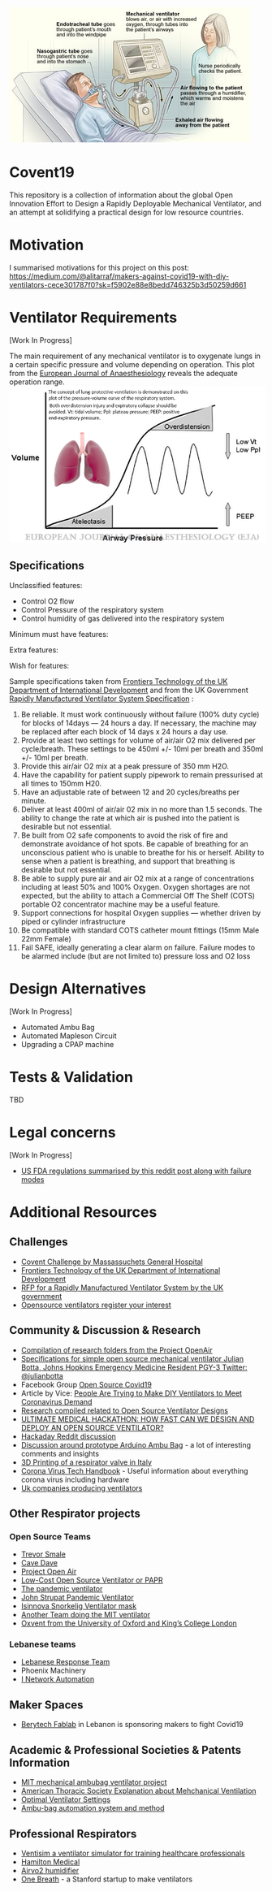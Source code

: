 ![](/img/Ventilators_feat.jpg)

# Covent19
This repository is a collection of information about the global Open Innovation Effort to Design a Rapidly Deployable Mechanical Ventilator, and an attempt at solidifying a practical design for low resource countries.

# Motivation
I summarised motivations for this project on this post:
https://medium.com/@alitarraf/makers-against-covid19-with-diy-ventilators-cece301787f0?sk=f5902e88e8bedd746325b3d50259d661


# Ventilator Requirements
[Work In Progress]  

The main requirement of any mechanical ventilator is to oxygenate lungs in a certain specific pressure and volume depending on operation. This plot from the [European Journal of Anaesthesiology](https://journals.lww.com/ejanaesthesiology/fulltext/2008/02000/optimal_ventilator_settings_in_acute_lung_injury.1.aspx) reveals the adequate operation range.
![](/img/PV.png)

## Specifications

Unclassified features:
- Control O2 flow
- Control Pressure of the respiratory system
- Control humidity of gas delivered into the respiratory system

Minimum must have features:

Extra features:

Wish for features:

Sample specifications taken from [Frontiers Technology of the UK Department of International Development](https://medium.com/frontier-technology-livestreaming/frontier-tech-4-covid-action-emerging-market-ventilation-systems-9c818cb46189) and from the UK Government [Rapidly Manufactured Ventilator System Specification](https://www.gov.uk/government/publications/coronavirus-covid-19-ventilator-supply-specification/rapidly-manufactured-ventilator-system-specification) :

1. Be reliable. It must work continuously without failure (100% duty cycle) for blocks of 14days — 24 hours a day. If necessary, the machine may be replaced after each block of 14 days x 24 hours a day use.
2. Provide at least two settings for volume of air/air O2 mix delivered per cycle/breath. These settings to be 450ml +/- 10ml per breath and 350ml +/- 10ml per breath.
3. Provide this air/air O2 mix at a peak pressure of 350 mm H2O.
4. Have the capability for patient supply pipework to remain pressurised at all times to 150mm H20.
5. Have an adjustable rate of between 12 and 20 cycles/breaths per minute.
6. Deliver at least 400ml of air/air 02 mix in no more than 1.5 seconds. The ability to change the rate at which air is pushed into the patient is desirable but not essential.
7. Be built from O2 safe components to avoid the risk of fire and demonstrate avoidance of hot spots.
Be capable of breathing for an unconscious patient who is unable to breathe for his or herself. Ability to sense when a patient is breathing, and support that breathing is desirable but not essential.
8. Be able to supply pure air and air O2 mix at a range of concentrations including at least 50% and 100% Oxygen. Oxygen shortages are not expected, but the ability to attach a Commercial Off The Shelf (COTS) portable O2 concentrator machine may be a useful feature.
9. Support connections for hospital Oxygen supplies — whether driven by piped or cylinder infrastructure
10. Be compatible with standard COTS catheter mount fittings (15mm Male 22mm Female)
11. Fail SAFE, ideally generating a clear alarm on failure. Failure modes to be alarmed include (but are not limited to) pressure loss and O2 loss

# Design Alternatives
[Work In Progress]

- Automated Ambu Bag
- Automated Mapleson Circuit
- Upgrading a CPAP machine

# Tests & Validation
TBD

# Legal concerns
[Work In Progress]

- [US FDA regulations summarised by this reddit post along with failure modes](https://www.reddit.com/r/engineering/comments/fl9brm/a_primer_on_fda_regulations_usa_because/?utm_medium=android_app&utm_source=share)

# Additional Resources

## Challenges
- [Covent Challenge by Massassuchets General Hospital](https://www.coventchallenge.com/)
- [Frontiers Technology of the UK Department of International Development](https://medium.com/frontier-technology-livestreaming/frontier-tech-4-covid-action-emerging-market-ventilation-systems-9c818cb46189)
- [RFP for a Rapidly Manufactured Ventilator System by the UK government](https://www.gov.uk/government/publications/coronavirus-covid-19-ventilator-supply-specification/rapidly-manufactured-ventilator-system-specification)
- [Opensource ventilators register your interest](https://opensourceventilator.ie/)

## Community & Discussion & Research
- [Compilation of research folders from the Project OpenAir](https://drive.google.com/drive/folders/1qtQlHXeLzfgIWJPnlad803tzfmr0Z_7_)
- [Specifications for simple open source mechanical ventilator Julian Botta, Johns Hopkins Emergency Medicine Resident PGY-3
Twitter: @julianbotta](https://docs.google.com/document/d/1FNPwrQjB1qW1330s5-S_-VB0vDHajMWKieJRjINCNeE/preview?fbclid=IwAR3ugu1SGMsacwKi6ycAKJFOMduInSO4WVM8rgmC4CgMJY6cKaGBNR14mpM)
- Facebook Group [Open Source Covid19](https://www.facebook.com/groups/670932227050506)
- Article by Vice: [People Are Trying to Make DIY Ventilators to Meet Coronavirus Demand](https://www.vice.com/en_us/article/5dm4mb/people-are-trying-to-make-diy-ventilators-to-meet-coronavirus-demand)
- [Research compiled related to Open Source Ventilator Designs](docs.google.com/document/d/1RDihfZIOEYs60kPEIVDe7gmsxdYgUosF9sr45mgFxY8/mobilebasic#)
- [ULTIMATE MEDICAL HACKATHON: HOW FAST CAN WE DESIGN AND DEPLOY AN OPEN SOURCE VENTILATOR?](https://hackaday.com/2020/03/12/ultimate-medical-hackathon-how-fast-can-we-design-and-deploy-an-open-source-ventilator/)
- [Hackaday Reddit discussion](https://www.reddit.com/r/Coronavirus/comments/fkhgu3/12_million_member_we_can_do_this_guys_open_source/?utm_medium=android_app&utm_source=share)
- [Discussion around prototype Arduino Ambu Bag](https://www.reddit.com/r/arduino/comments/fkhyp5/using_arduino_to_combat_the_covid19_ventilator/?utm_medium=android_app&utm_source=share) - a lot of interesting comments and insights
- [3D Printing of a respirator valve in Italy](https://hackaday.com/2020/03/16/3d-printed-parts-keep-respirators-operational-during-covid-19-epidemic/?utm_source=Hackaday.com&utm_campaign=0db272c373-EMAIL_CAMPAIGN_2020_02_26_04_27_COPY_01&utm_medium=email&utm_term=0_a428253bfe-0db272c373-160863683&mc_cid=0db272c373&mc_eid=0cbb6f04e0)
- [Corona Virus Tech Handbook](https://coronavirustechhandbook.com/hardware ) - Useful information about everything corona virus including hardware
- [Uk companies producing ventilators](https://news.sky.com/story/coronavirus-extraordinary-uk-effort-to-produce-thousands-more-ventilators-11961559)

## Other Respirator projects
### Open Source Teams
- [Trevor Smale](https://gitlab.com/TrevorSmale/OSV-OpenLung)
- [Cave Dave](https://github.com/cavedave/TogRespirator)
- [Project Open Air](https://www.projectopenair.org/)
- [Low-Cost Open Source Ventilator or PAPR](https://github.com/jcl5m1/ventilator)
- [The pandemic ventilator](https://www.instructables.com/id/The-Pandemic-Ventilator/)
- [John Strupat Pandemic Ventilator](https://www.cbc.ca/news/canada/london/pandemic-ventilator-coronvirus-hospitals-1.5493830)
- [Isinnova Snorkelig Ventilator mask](https://www.isinnova.it/easy-covid19-eng/?fb-edit=1)
- [Another Team doing the MIT ventilator](https://github.com/RuairiSpain/openVentilator)
- [Oxvent from the University of Oxford and King’s College London](https://oxvent.org/)

### Lebanese teams
- [Lebanese Response Team](https://lebanonresponseteams.info/)
- Phoenix Machinery
- [I Network Automation](http://yasour.org/2018/ar/news/details/news-35198?fbclid=IwAR3qMfYjVbswqOuwGkewS36E6zfc6WpJ9vpqZufsBHL1xw7cv4Iw0X7pPZc)

## Maker Spaces
- [Berytech Fablab](https://berytech.org/offices/fablab/) in Lebanon is sponsoring makers to fight Covid19

## Academic & Professional Societies & Patents Information
- [MIT mechanical ambubag ventilator project](https://web.mit.edu/2.75/projects/DMD_2010_Al_Husseini.pdf)
- [American Thoracic Society Explanation about Mehchanical Ventilation](https://www.thoracic.org/patients/patient-resources/resources/mechanical-ventilation.pdf)
- [Optimal Ventilator Settings](https://journals.lww.com/ejanaesthesiology/fulltext/2008/02000/optimal_ventilator_settings_in_acute_lung_injury.1.aspx)
- [Ambu-bag automation system and method](https://patents.google.com/patent/US20110041852A1/en)

## Professional Respirators
- [Ventisim a ventilator simulator for training healthcare professionals](https://www.ventisim.com)
- [Hamilton Medical](https://www.hamilton-medical.com/en/)
- [Airvo2 humidifier](https://www.fphcare.com/us/hospital/adult-respiratory/optiflow/airvo-2-system/)
- [One Breath](http://www.onebreathventilators.com/) - a Stanford startup to make ventilators

